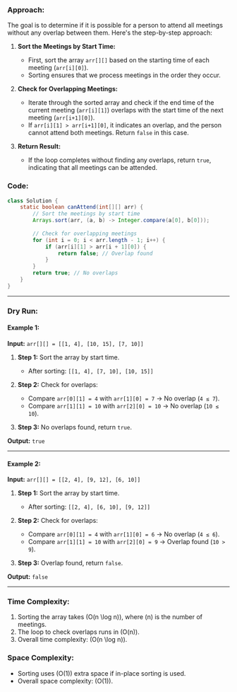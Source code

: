 ### **Approach:**

The goal is to determine if it is possible for a person to attend all meetings without any overlap between them. Here's the step-by-step approach:

1. **Sort the Meetings by Start Time:**
   - First, sort the array `arr[][]` based on the starting time of each meeting (`arr[i][0]`).
   - Sorting ensures that we process meetings in the order they occur.

2. **Check for Overlapping Meetings:**
   - Iterate through the sorted array and check if the end time of the current meeting (`arr[i][1]`) overlaps with the start time of the next meeting (`arr[i+1][0]`).
   - If `arr[i][1] > arr[i+1][0]`, it indicates an overlap, and the person cannot attend both meetings. Return `false` in this case.

3. **Return Result:**
   - If the loop completes without finding any overlaps, return `true`, indicating that all meetings can be attended.

### **Code:**
```java
class Solution {
    static boolean canAttend(int[][] arr) {
        // Sort the meetings by start time
        Arrays.sort(arr, (a, b) -> Integer.compare(a[0], b[0])); 
        
        // Check for overlapping meetings
        for (int i = 0; i < arr.length - 1; i++) {
            if (arr[i][1] > arr[i + 1][0]) { 
                return false; // Overlap found
            }
        }
        return true; // No overlaps
    }
}
```

---

### **Dry Run:**

#### **Example 1:**
**Input:** `arr[][] = [[1, 4], [10, 15], [7, 10]]`

1. **Step 1:** Sort the array by start time.
   - After sorting: `[[1, 4], [7, 10], [10, 15]]`

2. **Step 2:** Check for overlaps:
   - Compare `arr[0][1] = 4` with `arr[1][0] = 7` → No overlap (`4 ≤ 7`).
   - Compare `arr[1][1] = 10` with `arr[2][0] = 10` → No overlap (`10 ≤ 10`).

3. **Step 3:** No overlaps found, return `true`.

**Output:** `true`

---

#### **Example 2:**
**Input:** `arr[][] = [[2, 4], [9, 12], [6, 10]]`

1. **Step 1:** Sort the array by start time.
   - After sorting: `[[2, 4], [6, 10], [9, 12]]`

2. **Step 2:** Check for overlaps:
   - Compare `arr[0][1] = 4` with `arr[1][0] = 6` → No overlap (`4 ≤ 6`).
   - Compare `arr[1][1] = 10` with `arr[2][0] = 9` → Overlap found (`10 > 9`).

3. **Step 3:** Overlap found, return `false`.

**Output:** `false`

---

### **Time Complexity:**
1. Sorting the array takes \(O(n \log n)\), where \(n\) is the number of meetings.
2. The loop to check overlaps runs in \(O(n)\).
3. Overall time complexity: \(O(n \log n)\).

### **Space Complexity:**
- Sorting uses \(O(1)\) extra space if in-place sorting is used.
- Overall space complexity: \(O(1)\).